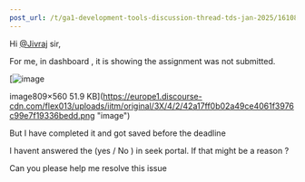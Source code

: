 ```yaml
---
post_url: /t/ga1-development-tools-discussion-thread-tds-jan-2025/161083/129
---
```

Hi [@Jivraj](/u/jivraj) sir,

For me, in dashboard , it is showing the assignment was not submitted.

[![image](https://europe1.discourse-cdn.com/flex013/uploads/iitm/optimized/3X/4/2/42a17ff0b02a49ce4061f3976c99e7f19336bedd_2_690x477.png)

image809×560 51.9 KB](https://europe1.discourse-cdn.com/flex013/uploads/iitm/original/3X/4/2/42a17ff0b02a49ce4061f3976c99e7f19336bedd.png "image")

But I have completed it and got saved before the deadline

I havent answered the (yes / No ) in seek portal. If that might be a reason ?

Can you please help me resolve this issue